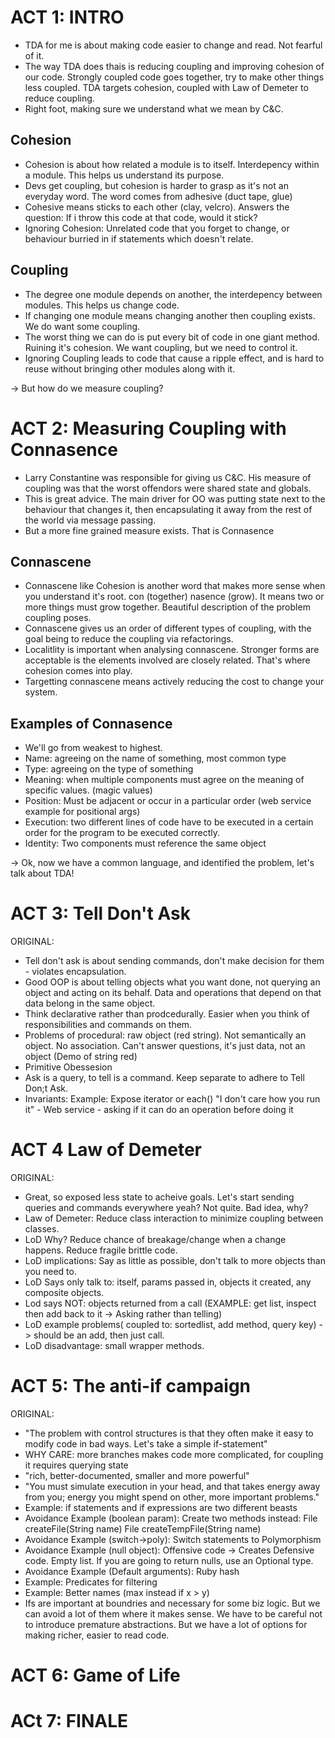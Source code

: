 # ACT 1: INTRO

 * TDA for me is about making code easier to change and read. Not fearful of it. 
 * The way TDA does thais is reducing coupling and improving cohesion of our code. Strongly coupled code goes together, try to make other things less coupled. TDA targets cohesion, coupled with Law of Demeter to reduce coupling.
 * Right foot, making sure we understand what we mean by C&C.

## Cohesion

 * Cohesion is about how related a module is to itself. Interdepency within a module. This helps us understand its purpose.
 * Devs get coupling, but cohesion is harder to grasp as it's not an everyday word. The word comes from adhesive (duct tape, glue)
 * Cohesive means sticks to each other (clay, velcro). Answers the question: If i throw this code at that code, would it stick?
 * Ignoring Cohesion: Unrelated code that you forget to change, or behaviour burried in if statements which doesn't relate.

## Coupling

 * The degree one module depends on another, the interdepency between modules. This helps us change code.
 * If changing one module means changing another then coupling exists. We do want some coupling.
 * The worst thing we can do is put every bit of code in one giant method. Ruining it's cohesion. We want coupling, but we need to control it.
 * Ignoring Coupling leads to code that cause a ripple effect, and is hard to reuse without bringing other modules along with it.

-> But how do we measure coupling?



# ACT 2: Measuring Coupling with Connasence

 * Larry Constantine was responsible for giving us C&C. His measure of coupling was that the worst offendors were shared state and globals.
 * This is great advice. The main driver for OO was putting state next to the behaviour that changes it, then encapsulating it away from the rest of the world via message passing.
 * But a more fine grained measure exists. That is Connasence

## Connascene

 * Connascene like Cohesion is another word that makes more sense when you understand it's root. con (together) nasence (grow). It means two or more things must grow together. Beautiful description of the problem coupling poses.
 * Connascene gives us an order of different types of coupling, with the goal being to reduce the coupling via refactorings.
 * Localitlity is important when analysing connascene. Stronger forms are acceptable is the elements involved are closely related. That's where cohesion comes into play.
 * Targetting connascene means actively reducing the cost to change your system.

## Examples of Connasence

 * We'll go from weakest to highest. 
 * Name: agreeing on the name of something, most common type
 * Type: agreeing on the type of something
 * Meaning: when multiple components must agree on the meaning of specific values. (magic values)
 * Position: Must be adjacent or occur in a particular order (web service example for positional args)
 * Execution: two different lines of code have to be executed in a certain order for the program to be executed correctly.
 * Identity: Two components must reference the same object
 
-> Ok, now we have a common language, and identified the problem, let's talk about TDA!



# ACT 3: Tell Don't Ask 








ORIGINAL:

* Tell don't ask is about sending commands, don't make decision for them - violates encapsulation.
* Good OOP is about telling objects what you want done, not querying an object and acting on its behalf. Data and operations that depend on that data belong in the same object.
* Think declarative rather than prodcedurally. Easier when you think of responsibilities and commands on them.
* Problems of procedural: raw object (red string). Not semantically an object. No association. Can't answer questions, it's just data, not an object (Demo of string red)
* Primitive Obessesion
* Ask is a query, to tell is a command. Keep separate to adhere to Tell Don;t Ask.
* Invariants: Example: Expose iterator or each() "I don't care how you run it" - Web service - asking if it can do an operation before doing it









# ACT 4 Law of Demeter


ORIGINAL:

* Great, so exposed less state to acheive goals. Let's start sending queries and commands everywhere yeah? Not quite. Bad idea, why?
* Law of Demeter: Reduce class interaction to minimize coupling between classes.
* LoD Why? Reduce chance of breakage/change when a change happens. Reduce fragile brittle code.
* LoD implications: Say as little as possible, don't talk to more objects than you need to.
* LoD Says only talk to: itself, params passed in, objects it created, any composite objects.
* Lod says NOT: objects returned from a call (EXAMPLE: get list, inspect then add back to it -> Asking rather than telling)
* LoD example problems( coupled to: sortedlist, add method, query key) -> should be an add, then just call.
* LoD disadvantage: small wrapper methods.








# ACT 5: The anti-if campaign 

ORIGINAL:

* "The problem with control structures is that they often make it easy to modify code in bad ways.  Let's take a simple if-statement"
* WHY CARE: more branches makes code more complicated, for coupling it requires querying state
* "rich, better-documented, smaller and more powerful"
* "You must simulate execution in your head, and that takes energy away from you; energy you might spend on other, more important problems."
* Example: if statements and if expressions are two different beasts
* Avoidance Example (boolean param): Create two methods instead: File createFile(String name) File createTempFile(String name)
* Avoidance Example (switch->poly): Switch statements to Polymorphism
* Avoidance Example (null object): Offensive code -> Creates Defensive code. Empty list. If you are going to return nulls, use an Optional type.
* Avoidance Example (Default arguments): Ruby hash
* Example: Predicates for filtering
* Example: Better names (max instead if x > y)
* Ifs are important at boundries and necessary for some biz logic. But we can avoid a lot of them where it makes sense. We have to be careful not to introduce premature abstractions. But we have a lot of options for making richer, easier to read code.









# ACT 6: Game of Life



# ACt 7: FINALE


